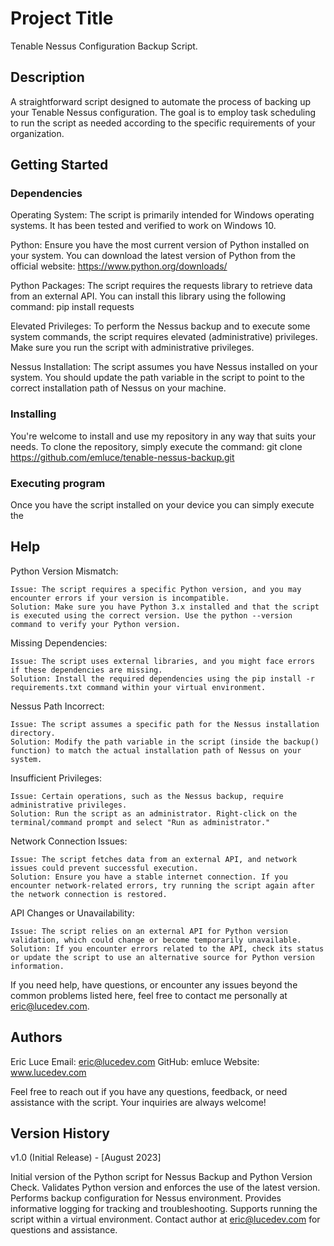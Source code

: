 # Project Title

Tenable Nessus Configuration Backup Script.

## Description

A straightforward script designed to automate the process of backing up your Tenable Nessus configuration. The goal is to employ task scheduling to run the script as needed according to the specific requirements of your organization.

## Getting Started

### Dependencies

Operating System: The script is primarily intended for Windows operating systems. It has been tested and verified to work on Windows 10.

Python: Ensure you have the most current version of Python installed on your system. You can download the latest version of Python from the official website: https://www.python.org/downloads/

Python Packages: The script requires the requests library to retrieve data from an external API. You can install this library using the following command: pip install requests

Elevated Privileges: To perform the Nessus backup and to execute some system commands, the script requires elevated (administrative) privileges. Make sure you run the script with administrative privileges.

Nessus Installation: The script assumes you have Nessus installed on your system. You should update the path variable in the script to point to the correct installation path of Nessus on your machine.

### Installing

You're welcome to install and use my repository in any way that suits your needs. To clone the repository, simply execute the command: git clone https://github.com/emluce/tenable-nessus-backup.git

### Executing program

Once you have the script installed on your device you can simply execute the

## Help

Python Version Mismatch:

    Issue: The script requires a specific Python version, and you may encounter errors if your version is incompatible.
    Solution: Make sure you have Python 3.x installed and that the script is executed using the correct version. Use the python --version command to verify your Python version.

Missing Dependencies:

    Issue: The script uses external libraries, and you might face errors if these dependencies are missing.
    Solution: Install the required dependencies using the pip install -r requirements.txt command within your virtual environment.

Nessus Path Incorrect:

    Issue: The script assumes a specific path for the Nessus installation directory.
    Solution: Modify the path variable in the script (inside the backup() function) to match the actual installation path of Nessus on your system.

Insufficient Privileges:

    Issue: Certain operations, such as the Nessus backup, require administrative privileges.
    Solution: Run the script as an administrator. Right-click on the terminal/command prompt and select "Run as administrator."

Network Connection Issues:

    Issue: The script fetches data from an external API, and network issues could prevent successful execution.
    Solution: Ensure you have a stable internet connection. If you encounter network-related errors, try running the script again after the network connection is restored.

API Changes or Unavailability:

    Issue: The script relies on an external API for Python version validation, which could change or become temporarily unavailable.
    Solution: If you encounter errors related to the API, check its status or update the script to use an alternative source for Python version information.

If you need help, have questions, or encounter any issues beyond the common problems listed here, feel free to contact me personally at eric@lucedev.com.

## Authors

Eric Luce
Email: eric@lucedev.com
GitHub: emluce
Website: www.lucedev.com

Feel free to reach out if you have any questions, feedback, or need assistance with the script. Your inquiries are always welcome!

## Version History

v1.0 (Initial Release) - [August 2023]

Initial version of the Python script for Nessus Backup and Python Version Check.
Validates Python version and enforces the use of the latest version.
Performs backup configuration for Nessus environment.
Provides informative logging for tracking and troubleshooting.
Supports running the script within a virtual environment.
Contact author at eric@lucedev.com for questions and assistance.
